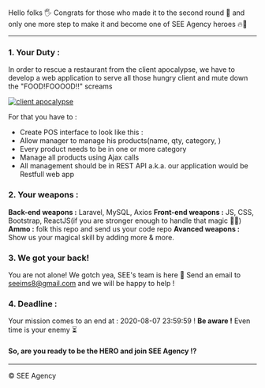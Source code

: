 Hello folks 🖐
Congrats for those who made it to the second round 🎉 and only one more step to make it and become one of SEE Agency heroes 🔥💪

------------
### **1. Your Duty :**
In order to rescue a restaurant from the client apocalypse, we have to develop a web application to serve all those hungry client and mute down the "FOOD!FOOOOD!!" screams

[![client apocalypse](https://github.com/seeims/Test_Embauche/blob/master/PinClipart.com_zombie-food.png "client apocalypse")](https://github.com/seeims/Test_Embauche/blob/master/PinClipart.com_zombie-food.png "client apocalypse")

For that you have to :
- Create POS interface to look like this :
- Allow manager to manage his products(name, qty, category, )
- Every product needs to be in one or more category
- Manage all products using Ajax calls
- All management should be in REST API a.k.a. our application would be Restfull web app

### **2. Your weapons :**
**Back-end weapons :** Laravel, MySQL, Axios
**Front-end weapons :** JS, CSS, Bootstrap, ReactJS(if you are stronger enough to handle that magic  🌟💫)
**Ammo :** folk this repo and send us your code repo
**Avanced weapons :** Show us your magical skill by adding more & more.

### **3. We got your back!**
You are not alone! We gotch yea, SEE's team is here 🤟
Send an email to seeims8@gmail.com and we will be happy to help !

### **4. Deadline :**
Your mission comes to an end at : 2020-08-07 23:59:59 !
**Be aware !** Even time is your enemy ⏳
#### So, are you ready to be the HERO and join SEE Agency !?

------------

&copy; SEE Agency
